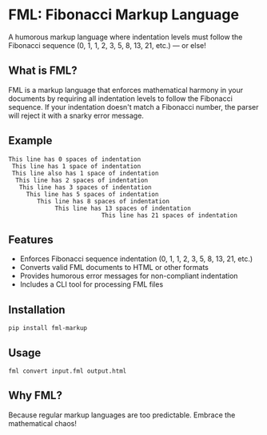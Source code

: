 # FML: Fibonacci Markup Language

A humorous markup language where indentation levels must follow the Fibonacci sequence (0, 1, 1, 2, 3, 5, 8, 13, 21, etc.) — or else!

## What is FML?

FML is a markup language that enforces mathematical harmony in your documents by requiring all indentation levels to follow the Fibonacci sequence. If your indentation doesn't match a Fibonacci number, the parser will reject it with a snarky error message.

## Example

```fml
This line has 0 spaces of indentation
 This line has 1 space of indentation
 This line also has 1 space of indentation
  This line has 2 spaces of indentation
   This line has 3 spaces of indentation
     This line has 5 spaces of indentation
        This line has 8 spaces of indentation
             This line has 13 spaces of indentation
                          This line has 21 spaces of indentation
```

## Features

- Enforces Fibonacci sequence indentation (0, 1, 1, 2, 3, 5, 8, 13, 21, etc.)
- Converts valid FML documents to HTML or other formats
- Provides humorous error messages for non-compliant indentation
- Includes a CLI tool for processing FML files

## Installation

```
pip install fml-markup
```

## Usage

```
fml convert input.fml output.html
```

## Why FML?

Because regular markup languages are too predictable. Embrace the mathematical chaos!
